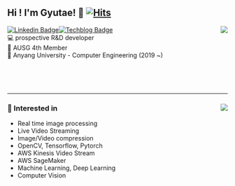 ## Hi ! I'm Gyutae! 👋 [![Hits](https://hits.seeyoufarm.com/api/count/incr/badge.svg?url=https%3A%2F%2Fgithub.com%2FNoNAMe-0x16%2Fhit-counter&count_bg=%2379C83D&title_bg=%23555555&icon=&icon_color=%23E7E7E7&title=hits&edge_flat=false)](https://hits.seeyoufarm.com)
[![Linkedin Badge](http://img.shields.io/badge/-Linkedin-0077B5?style=flat-square&logo=Linkedin&link=https://www.linkedin.com/in/%EA%B7%9C%ED%83%9C-%EC%98%A4-b26582189/)](https://www.linkedin.com/in/%EA%B7%9C%ED%83%9C-%EC%98%A4-b26582189/)[![Techblog Badge](http://img.shields.io/badge/-Techblog-24292E?style=flat-square&logo=github&link=https://blog.naver.com/einokt)](https://blog.naver.com/einokt)<img align='right' src="https://github-readme-stats.vercel.app/api/top-langs/?username=RustShark&hide=Jupyter%20Notebook&layout=compact"><br/>
💻 prospective R&D developer<br/>
📜 AUSG 4th Member<br/>
🏫 Anyang University - Computer Engineering (2019 ~)<br/>

<br/><br/><br/>

* * *
### 📜 Interested in <img align='right' src="https://github-readme-stats.vercel.app/api?username=RustShark&show_icons=true"><br/>
* Real time image processing
* Live Video Streaming
* Image/Video compression
* OpenCV, Tensorflow, Pytorch
* AWS Kinesis Video Stream
* AWS SageMaker
* Machine Learning, Deep Learning
* Computer Vision
